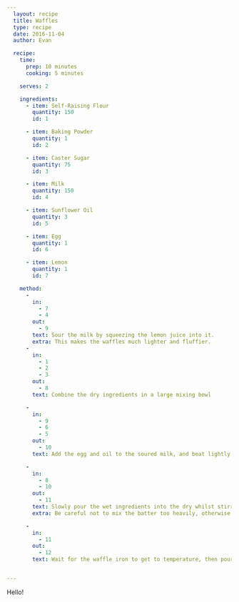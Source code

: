 ```yaml
---
  layout: recipe
  title: Waffles
  type: recipe
  date: 2016-11-04
  author: Evan

  recipe:
    time:
      prep: 10 minutes
      cooking: 5 minutes

    serves: 2

    ingredients:
      - item: Self-Raising Flour
        quantity: 150
        id: 1

      - item: Baking Powder
        quantity: 1
        id: 2

      - item: Caster Sugar
        quantity: 75
        id: 3

      - item: Milk
        quantity: 150
        id: 4

      - item: Sunflower Oil
        quantity: 3
        id: 5

      - item: Egg
        quantity: 1
        id: 6

      - item: Lemon
        quantity: 1
        id: 7

    method:
      -
        in:
          - 7
          - 4
        out:
          - 9
        text: Sour the milk by squeezing the lemon juice into it.
        extra: This makes the waffles much lighter and fluffier.
      -
        in:
          - 1
          - 2
          - 3
        out:
          - 8
        text: Combine the dry ingredients in a large mixing bowl

      -
        in:
          - 9
          - 6
          - 5
        out:
          - 10
        text: Add the egg and oil to the soured milk, and beat lightly with a fork

      -
        in:
          - 8
          - 10
        out:
          - 11
        text: Slowly pour the wet ingredients into the dry whilst stirring with a balloon whisk.
        extra: Be careful not to mix the batter too heavily, otherwise you risk activating the glutens in the flour and giving your waffles a bread-like texture.

      -
        in:
          - 11
        out:
          - 12
        text: Wait for the waffle iron to get to temperature, then pour the batter in. Cook until the waffle has browned lightly and comes away from the sides of the iron easily.


---
```

Hello!
